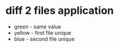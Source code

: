 # diff 2 files application

- green - same value
- yellow - first file unique
- blue - second file unique
